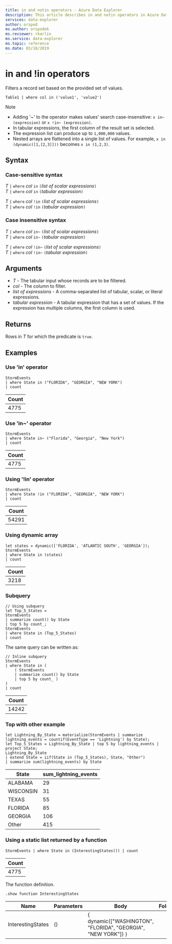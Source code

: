 ```yaml
---
title: in and notin operators - Azure Data Explorer
description: This article describes in and notin operators in Azure Data Explorer.
services: data-explorer
author: orspod
ms.author: orspodek
ms.reviewer: rkarlin
ms.service: data-explorer
ms.topic: reference
ms.date: 03/18/2019
---
```

# in and !in operators

Filters a record set based on the provided set of values.

```kusto
Table1 | where col in ('value1', 'value2')
```

> [!NOTE]
> * Adding '~' to the operator makes values' search case-insensitive: `x in~ (expression)` or `x !in~ (expression)`.
> * In tabular expressions, the first column of the result set is selected.
> * The expression list can produce up to `1,000,000` values.
> * Nested arrays are flattened into a single list of values. For example, `x in (dynamic([1,[2,3]]))` becomes `x in (1,2,3)`.
 
## Syntax

### Case-sensitive syntax

*T* `|` `where` *col* `in` `(`*list of scalar expressions*`)`   
*T* `|` `where` *col* `in` `(`*tabular expression*`)`   
 
*T* `|` `where` *col* `!in` `(`*list of scalar expressions*`)`  
*T* `|` `where` *col* `!in` `(`*tabular expression*`)`   

### Case insensitive syntax

*T* `|` `where` *col* `in~` `(`*list of scalar expressions*`)`   
*T* `|` `where` *col* `in~` `(`*tabular expression*`)`   
 
*T* `|` `where` *col* `!in~` `(`*list of scalar expressions*`)`  
*T* `|` `where` *col* `!in~` `(`*tabular expression*`)`   

## Arguments

* *T* - The tabular input whose records are to be filtered.
* *col* - The column to filter.
* *list of expressions* - A comma-separated list of tabular, scalar, or literal expressions.
* *tabular expression* - A tabular expression that has a set of values. If the expression has multiple columns, the first column is used.

## Returns

Rows in *T* for which the predicate is `true`.

## Examples  

### Use 'in' operator

<!-- csl: https://help.kusto.windows.net:443/Samples -->
```kusto
StormEvents 
| where State in ("FLORIDA", "GEORGIA", "NEW YORK") 
| count
```

|Count|
|---|
|4775|  

### Use 'in~' operator  

<!-- csl: https://help.kusto.windows.net:443/Samples -->
```kusto
StormEvents 
| where State in~ ("Florida", "Georgia", "New York") 
| count
```

|Count|
|---|
|4775|  

### Using '!in' operator

<!-- csl: https://help.kusto.windows.net:443/Samples -->
```kusto
StormEvents 
| where State !in ("FLORIDA", "GEORGIA", "NEW YORK") 
| count
```

|Count|
|---|
|54291|  


### Using dynamic array

<!-- csl: https://help.kusto.windows.net:443/Samples -->
```kusto
let states = dynamic(['FLORIDA', 'ATLANTIC SOUTH', 'GEORGIA']);
StormEvents 
| where State in (states)
| count
```

|Count|
|---|
|3218|

### Subquery

<!-- csl: https://help.kusto.windows.net:443/Samples -->
```kusto
// Using subquery
let Top_5_States = 
StormEvents
| summarize count() by State
| top 5 by count_; 
StormEvents 
| where State in (Top_5_States) 
| count
```

The same query can be written as:

<!-- csl: https://help.kusto.windows.net:443/Samples -->
```kusto
// Inline subquery 
StormEvents 
| where State in (
    ( StormEvents
    | summarize count() by State
    | top 5 by count_ )
) 
| count
```

|Count|
|---|
|14242|  

### Top with other example

<!-- csl: https://help.kusto.windows.net:443/Samples -->
```kusto
let Lightning_By_State = materialize(StormEvents | summarize lightning_events = countif(EventType == 'Lightning') by State);
let Top_5_States = Lightning_By_State | top 5 by lightning_events | project State; 
Lightning_By_State
| extend State = iif(State in (Top_5_States), State, "Other")
| summarize sum(lightning_events) by State 
```

| State     | sum_lightning_events |
|-----------|----------------------|
| ALABAMA   | 29                   |
| WISCONSIN | 31                   |
| TEXAS     | 55                   |
| FLORIDA   | 85                   |
| GEORGIA   | 106                  |
| Other     | 415                  |

### Using a static list returned by a function

<!-- csl: https://help.kusto.windows.net:443/Samples -->
```kusto
StormEvents | where State in (InterestingStates()) | count

```

|Count|
|---|
|4775|  

The function definition.

<!-- csl: https://help.kusto.windows.net:443/Samples -->
```kusto
.show function InterestingStates
```

|Name|Parameters|Body|Folder|DocString|
|---|---|---|---|---|
|InterestingStates|()|{ dynamic(["WASHINGTON", "FLORIDA", "GEORGIA", "NEW YORK"]) }
